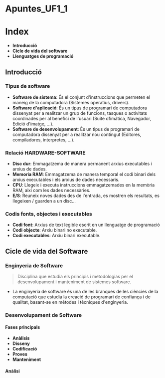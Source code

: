 # Apuntes_UF1_1

# Index

- **Introducció**
- **Cicle de vida del software**
- **Llenguatges de programació**


## Introducció

### Tipus de software

- **Software de sistema**: És el conjunt d'instruccions que permeten el maneig de la computadora (Sistemes operatius, drivers).
- **Software d'aplicació**: És un tipus de programari de computadora dissenyat per a realitzar un grup de funcions, tasques o activitats coordinades per al benefici de l'usuari (Suite ofimática, Navegador, Edició d'imatge, ...).
- **Software de desenvolupament**: És un tipus de programari de computadora dissenyat per a realitzar nou contingut (Editores, compiladores, interpretes, ...). 

### Relació HARDWARE-SOFTWARE

- **Disc dur**: Emmagatzema de manera permanent arxius executables i arxius de dades.
- **Memoria RAM**: Emmagatzema de manera temporal el codi binari dels arxius executables i els arxius de dades necessaris. 
- **CPU**: Llegeix i executa instruccions emmagatzemades en la memòria RAM, així com les dades necessàries.
- **E/S**: Reuneix noves dades des de l'entrada, es mostren els resultats, es llegeixen / guarden a un disc...

### Codis fonts, objectes i executables

- **Codi font**: Arxius de text legible escrit en un llenguatge de programació
- **Codi objecte**: Arxiu binari no executable.
- **Codi executables**: Arxiu binari executable.


## Cicle de vida del Software

### Enginyeria de Software

>Disciplina que estudia els principis i
>metodologias per el desenvolupament i 
>manteniment de sistemes software.

- La enginyeria de software és una de les branques de les ciències de la computació que estudia la creació de programari de confiança i de qualitat, basant-se en mètodes i tècniques d'enginyeria.

### Desenvolupament de Software

#### Fases principals

- **Anàlisis**
- **Disseny**
- **Codificació**
- **Proves**
- **Manteniment**

#### Anàlisi

